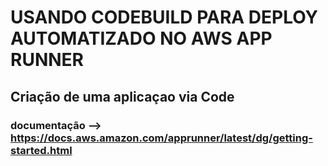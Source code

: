 # USANDO CODEBUILD PARA DEPLOY AUTOMATIZADO NO AWS APP RUNNER

## Criação de uma aplicaçao via Code 


### documentação --> https://docs.aws.amazon.com/apprunner/latest/dg/getting-started.html